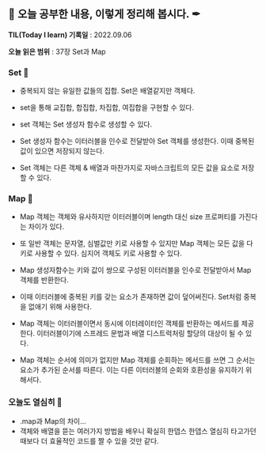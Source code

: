 ## 📕 오늘 공부한 내용, 이렇게 정리해 봅시다. ✒

**TIL(Today I learn) 기록일** : 2022.09.06

**오늘 읽은 범위** : 37장 Set과 Map

### Set 📑

- 중복되지 않는 유일한 값들의 집합. Set은 배열같지만 객체다.
- set을 통해 교집합, 합집합, 차집합, 여집합을 구현할 수 있다.
- set 객체는 Set 생성자 함수로 생성할 수 있다.

- Set 생성자 함수는 이터러블을 인수로 전달받아 Set 객체를 생성한다. 이때 중복된 값이 있으면 저장되지 않는다.
- Set 객체는 다른 객체 & 배열과 마찬가지로 자바스크립트의 모든 값을 요소로 저장할 수 있다.

### Map 📑

- Map 객체는 객체와 유사하지만 이터러블이며 length 대신 size 프로퍼티를 가진다는 차이가 있다.
- 또 일반 객체는 문자열, 심벌값만 키로 사용할 수 있지만 Map 객체는 모든 값을 다 키로 사용할 수 있다. 심지어 객체도 키로 사용할 수 있다.

- Map 생성자함수는 키와 값이 쌍으로 구성된 이터러블을 인수로 전달받아서 Map 객체를 반환한다.
- 이때 이터러블에 중복된 키를 갖는 요소가 존재하면 값이 덮어써진다. Set처럼 중복을 없애기 위해 사용한다.
- Map 객체는 이터러블이면서 동시에 이터레이터인 객체를 반환하는 메서드를 제공한다. 이터러블이기에 스프레드 문법과 배열 디스트럭처링 할당의 대상이 될 수 있다.

- Map 객체는 순서에 의미가 없지만 Map 객체를 순회하는 메서드를 쓰면 그 순서는 요소가 추가된 순서를 따른다. 이는 다른 이터러블의 순회와 호환성을 유지하기 위해서다.

### 오늘도 열심히 📑

- .map과 Map의 차이...
- 객체와 배열을 뜯는 여러가지 방법을 배우니 확실히 한뎁스 한뎁스 열심히 타고가던 때보다 더 효율적인 코드를 짤 수 있을 것만 같다.
